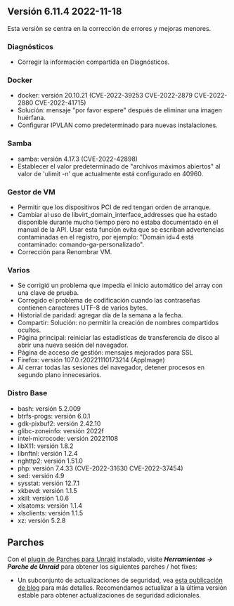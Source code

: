 ## Versión 6.11.4 2022-11-18

Esta versión se centra en la corrección de errores y mejoras menores.

### Diagnósticos

- Corregir la información compartida en Diagnósticos.

### Docker

- docker: versión 20.10.21 (CVE-2022-39253 CVE-2022-2879 CVE-2022-2880 CVE-2022-41715)
- Solución: mensaje "por favor espere" después de eliminar una imagen huérfana.
- Configurar IPVLAN como predeterminado para nuevas instalaciones.

### Samba

- samba: versión 4.17.3 (CVE-2022-42898)
- Establecer el valor predeterminado de "archivos máximos abiertos" al valor de 'ulimit -n' que actualmente está configurado en 40960.

### Gestor de VM

- Permitir que los dispositivos PCI de red tengan orden de arranque.
- Cambiar al uso de libvirt\_domain\_interface\_addresses que ha estado disponible durante mucho tiempo pero no estaba documentado en el manual de la API. Usar esta función evita que se escriban advertencias contaminadas en el registro, por ejemplo: "Domain id=4 está contaminado: comando-ga-personalizado".
- Corrección para Renombrar VM.

### Varios

- Se corrigió un problema que impedía el inicio automático del array con una clave de prueba.
- Corregido el problema de codificación cuando las contraseñas contienen caracteres UTF-8 de varios bytes.
- Historial de paridad: agregar día de la semana a la fecha.
- Compartir: Solución: no permitir la creación de nombres compartidos ocultos.
- Página principal: reiniciar las estadísticas de transferencia de disco al abrir una nueva sesión del navegador.
- Página de acceso de gestión: mensajes mejorados para SSL
- Firefox: versión 107.0.r20221110173214 (AppImage)
- Al cerrar todas las sesiones del navegador, detener procesos en segundo plano innecesarios.

### Distro Base

- bash: versión 5.2.009
- btrfs-progs: versión 6.0.1
- gdk-pixbuf2: versión 2.42.10
- glibc-zoneinfo: versión 2022f
- intel-microcode: versión 20221108
- libX11: versión 1.8.2
- libnftnl: versión 1.2.4
- nghttp2: versión 1.51.0
- php: versión 7.4.33 (CVE-2022-31630 CVE-2022-37454)
- sed: versión 4.9
- sysstat: versión 12.7.1
- xkbevd: versión 1.1.5
- xkill: versión 1.0.6
- xlsatoms: versión 1.1.4
- xlsclients: versión 1.1.5
- xz: versión 5.2.8

## Parches

Con el [plugin de Parches para Unraid](https://forums.unraid.net/topic/185560-unraid-patch-plugin/) instalado, visite ***Herramientas → Parche de Unraid*** para obtener los siguientes parches / hot fixes:

- Un subconjunto de actualizaciones de seguridad, vea [esta publicación de blog](https://unraid.net/blog/cvd) para más detalles. Recomendamos actualizar a la última versión estable para obtener actualizaciones de seguridad adicionales.
